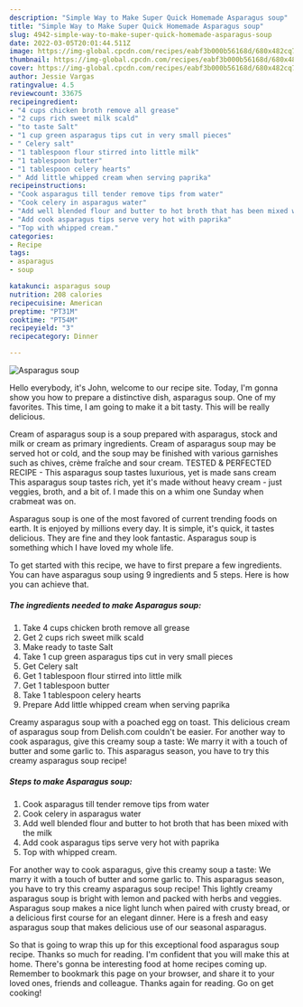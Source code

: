 ```yaml
---
description: "Simple Way to Make Super Quick Homemade Asparagus soup"
title: "Simple Way to Make Super Quick Homemade Asparagus soup"
slug: 4942-simple-way-to-make-super-quick-homemade-asparagus-soup
date: 2022-03-05T20:01:44.511Z
image: https://img-global.cpcdn.com/recipes/eabf3b000b56168d/680x482cq70/asparagus-soup-recipe-main-photo.jpg
thumbnail: https://img-global.cpcdn.com/recipes/eabf3b000b56168d/680x482cq70/asparagus-soup-recipe-main-photo.jpg
cover: https://img-global.cpcdn.com/recipes/eabf3b000b56168d/680x482cq70/asparagus-soup-recipe-main-photo.jpg
author: Jessie Vargas
ratingvalue: 4.5
reviewcount: 33675
recipeingredient:
- "4 cups chicken broth remove all grease"
- "2 cups rich sweet milk scald"
- "to taste Salt"
- "1 cup green asparagus tips cut in very small pieces"
- " Celery salt"
- "1 tablespoon flour stirred into little milk"
- "1 tablespoon butter"
- "1 tablespoon celery hearts"
- " Add little whipped cream when serving paprika"
recipeinstructions:
- "Cook asparagus till tender remove tips from water"
- "Cook celery in asparagus water"
- "Add well blended flour and butter to hot broth that has been mixed with the milk"
- "Add cook asparagus tips serve very hot with paprika"
- "Top with whipped cream."
categories:
- Recipe
tags:
- asparagus
- soup

katakunci: asparagus soup 
nutrition: 208 calories
recipecuisine: American
preptime: "PT31M"
cooktime: "PT54M"
recipeyield: "3"
recipecategory: Dinner

---
```



![Asparagus soup](https://img-global.cpcdn.com/recipes/eabf3b000b56168d/680x482cq70/asparagus-soup-recipe-main-photo.jpg)

Hello everybody, it's John, welcome to our recipe site. Today, I'm gonna show you how to prepare a distinctive dish, asparagus soup. One of my favorites. This time, I am going to make it a bit tasty. This will be really delicious.

Cream of asparagus soup is a soup prepared with asparagus, stock and milk or cream as primary ingredients. Cream of asparagus soup may be served hot or cold, and the soup may be finished with various garnishes such as chives, crème fraîche and sour cream. TESTED &amp; PERFECTED RECIPE - This asparagus soup tastes luxurious, yet is made sans cream This asparagus soup tastes rich, yet it&#39;s made without heavy cream - just veggies, broth, and a bit of. I made this on a whim one Sunday when crabmeat was on.

Asparagus soup is one of the most favored of current trending foods on earth. It is enjoyed by millions every day. It is simple, it's quick, it tastes delicious. They are fine and they look fantastic. Asparagus soup is something which I have loved my whole life.


To get started with this recipe, we have to first prepare a few ingredients. You can have asparagus soup using 9 ingredients and 5 steps. Here is how you can achieve that.

<!--inarticleads1-->

##### The ingredients needed to make Asparagus soup:

1. Take 4 cups chicken broth remove all grease
1. Get 2 cups rich sweet milk scald
1. Make ready to taste Salt
1. Take 1 cup green asparagus tips cut in very small pieces
1. Get  Celery salt
1. Get 1 tablespoon flour stirred into little milk
1. Get 1 tablespoon butter
1. Take 1 tablespoon celery hearts
1. Prepare  Add little whipped cream when serving paprika


Creamy asparagus soup with a poached egg on toast. This delicious cream of asparagus soup from Delish.com couldn&#39;t be easier. For another way to cook asparagus, give this creamy soup a taste: We marry it with a touch of butter and some garlic to. This asparagus season, you have to try this creamy asparagus soup recipe! 

<!--inarticleads2-->

##### Steps to make Asparagus soup:

1. Cook asparagus till tender remove tips from water
1. Cook celery in asparagus water
1. Add well blended flour and butter to hot broth that has been mixed with the milk
1. Add cook asparagus tips serve very hot with paprika
1. Top with whipped cream.


For another way to cook asparagus, give this creamy soup a taste: We marry it with a touch of butter and some garlic to. This asparagus season, you have to try this creamy asparagus soup recipe! This lightly creamy asparagus soup is bright with lemon and packed with herbs and veggies. Asparagus soup makes a nice light lunch when paired with crusty bread, or a delicious first course for an elegant dinner. Here is a fresh and easy asparagus soup that makes delicious use of our seasonal asparagus. 

So that is going to wrap this up for this exceptional food asparagus soup recipe. Thanks so much for reading. I'm confident that you will make this at home. There's gonna be interesting food at home recipes coming up. Remember to bookmark this page on your browser, and share it to your loved ones, friends and colleague. Thanks again for reading. Go on get cooking!
